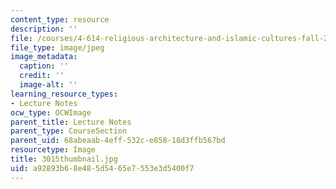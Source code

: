 ```yaml
---
content_type: resource
description: ''
file: /courses/4-614-religious-architecture-and-islamic-cultures-fall-2002/a92893b68e485d5465e7553e3d5400f7_3015thumbnail.jpg
file_type: image/jpeg
image_metadata:
  caption: ''
  credit: ''
  image-alt: ''
learning_resource_types:
- Lecture Notes
ocw_type: OCWImage
parent_title: Lecture Notes
parent_type: CourseSection
parent_uid: 68abeaab-4eff-532c-e858-18d3ffb567bd
resourcetype: Image
title: 3015thumbnail.jpg
uid: a92893b6-8e48-5d54-65e7-553e3d5400f7
---
```

